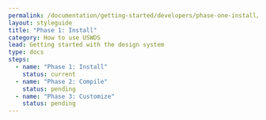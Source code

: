 ```yaml
---
permalink: /documentation/getting-started/developers/phase-one-install/
layout: styleguide
title: "Phase 1: Install"
category: How to use USWDS
lead: Getting started with the design system
type: docs
steps:
  - name: "Phase 1: Install"
    status: current
  - name: "Phase 2: Compile"
    status: pending
  - name: "Phase 3: Customize"
    status: pending
---
```

